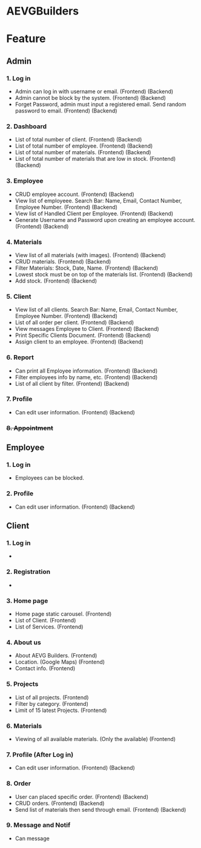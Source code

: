 # AEVGBuilders

# Feature

## Admin

<!-- '~~' to strike -->

### 1. Log in

- Admin can log in with username or email. (Frontend) (Backend)
- Admin cannot be block by the system. (Frontend) (Backend)
- Forget Password, admin must input a registered email. Send random password to email. (Frontend) (Backend)

### 2. Dashboard

- List of total number of client. (Frontend) (Backend)
- List of total number of employee. (Frontend) (Backend)
- List of total number of materials. (Frontend) (Backend)
- List of total number of materials that are low in stock. (Frontend) (Backend)

### 3. Employee

- CRUD employee account. (Frontend) (Backend)
- View list of employeee. Search Bar: Name, Email, Contact Number, Employee Number. (Frontend) (Backend)
- View list of Handled Client per Employee. (Frontend) (Backend)
- Generate Username and Password upon creating an employee account. (Frontend) (Backend)

### 4. Materials

- View list of all materials (with images). (Frontend) (Backend)
- CRUD materials. (Frontend) (Backend)
- Filter Materials: Stock, Date, Name. (Frontend) (Backend)
- Lowest stock must be on top of the materials list. (Frontend) (Backend)
- Add stock. (Frontend) (Backend)


### 5. Client 

- View list of all clients. Search Bar: Name, Email, Contact Number, Employee Number. (Frontend) (Backend)
- List of all order per client. (Frontend) (Backend)
- View messages Employee to Client. (Frontend) (Backend)
- Print Specific Clients Document. (Frontend) (Backend)
- Assign client to an employee. (Frontend) (Backend)

### 6. Report

- Can print all Employee information. (Frontend) (Backend)
- Filter employees info by name, etc. (Frontend) (Backend)
- List of all client by filter. (Frontend) (Backend)

### 7. Profile

- Can edit user information. (Frontend) (Backend)

### ~~8. Appointment~~

## Employee 

### 1. Log in

- Employees can be blocked.


### 2. Profile

- Can edit user information. (Frontend) (Backend)

## Client

### 1. Log in

- 

### 2. Registration 

- 

### 3. Home page

- Home page static carousel. (Frontend)
- List of Client. (Frontend)
- List of Services. (Frontend)

### 4. About us

- About AEVG Builders. (Frontend)
- Location. (Google Maps) (Frontend)
- Contact info. (Frontend)

### 5. Projects

- List of all projects. (Frontend)
- Filter by category. (Frontend)
- Limit of 15 latest Projects. (Frontend)

### 6. Materials

- Viewing of all available materials. (Only the available) (Frontend)

### 7. Profile (After Log in)

- Can edit user information. (Frontend) (Backend)

### 8. Order

- User can placed specific order. (Frontend) (Backend)
- CRUD orders. (Frontend) (Backend)
- Send list of materials then send through email. (Frontend) (Backend)

### 9. Message and Notif

- Can message 





